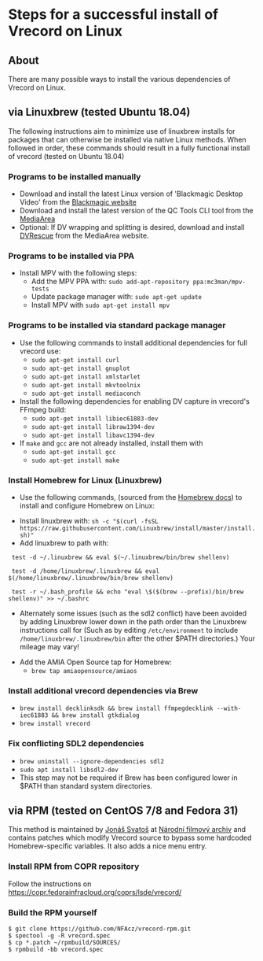 # Steps for a successful install of Vrecord on Linux

## About
There are many possible ways to install the various dependencies of Vrecord on Linux. 

## via Linuxbrew (tested Ubuntu 18.04)
The following instructions aim to minimize use of linuxbrew installs for packages that can otherwise be installed via native Linux methods. When followed in order, these commands should result in a fully functional install of vrecord (tested on Ubuntu 18.04)

### Programs to be installed manually

* Download and install the latest Linux version of 'Blackmagic Desktop Video' from the [Blackmagic website](https://www.blackmagicdesign.com/support/)
* Download and install the latest version of the QC Tools CLI tool from the [MediaArea](https://mediaarea.net/QCTools/Download/Ubuntu)
* Optional: If DV wrapping and splitting is desired, download and install [DVRescue](https://mediaarea.net/DVRescue) from the MediaArea website.

### Programs to be installed via PPA

* Install MPV with the following steps:
  - Add the MPV PPA with: `sudo add-apt-repository ppa:mc3man/mpv-tests`
  - Update package manager with: `sudo apt-get update`
  - Install MPV with `sudo apt-get install mpv`

### Programs to be installed via standard package manager

* Use the following commands to install additional dependencies for full vrecord use:
  - `sudo apt-get install curl`
  - `sudo apt-get install gnuplot`
  - `sudo apt-get install xmlstarlet`
  - `sudo apt-get install mkvtoolnix`
  - `sudo apt-get install mediaconch`
* Install the following dependencies for enabling DV capture in vrecord's FFmpeg build:
  - `sudo apt-get install libiec61883-dev`
  - `sudo apt-get install libraw1394-dev`
  - `sudo apt-get install libavc1394-dev`
* If `make` and `gcc` are not already installed, install them with
  - `sudo apt-get install gcc`
  - `sudo apt-get install make`
  
### Install Homebrew for Linux (Linuxbrew)
* Use the following commands, (sourced from the [Homebrew docs](https://docs.brew.sh/Homebrew-on-Linux)) to install and configure Homebrew on Linux:
 - Install linuxbrew with: `sh -c "$(curl -fsSL https://raw.githubusercontent.com/Linuxbrew/install/master/install.sh)"`
 - Add linuxbrew to path with: 
~~~
 test -d ~/.linuxbrew && eval $(~/.linuxbrew/bin/brew shellenv)

 test -d /home/linuxbrew/.linuxbrew && eval $(/home/linuxbrew/.linuxbrew/bin/brew shellenv)

 test -r ~/.bash_profile && echo "eval \$($(brew --prefix)/bin/brew shellenv)" >> ~/.bashrc
 ~~~

  - Alternately some issues (such as the sdl2 conflict) have been avoided by adding Linuxbrew lower down in the path order than the Linuxbrew instructions call for (Such as by editing `/etc/environment` to include `/home/linuxbrew/.linuxbrew/bin` after the other $PATH directories.) Your mileage may vary!
 * Add the AMIA Open Source tap for Homebrew:
   - `brew tap amiaopensource/amiaos`

### Install additional vrecord dependencies via Brew
* `brew install decklinksdk && brew install ffmpegdecklink --with-iec61883 && brew install gtkdialog`
* `brew install vrecord`

### Fix conflicting SDL2 dependencies
* `brew uninstall --ignore-dependencies sdl2`
* `sudo apt install libsdl2-dev`
* This step may not be required if Brew has been configured lower in $PATH than standard system directories.

## via RPM (tested on CentOS 7/8 and Fedora 31)
This method is maintained by [Jonáš Svatoš](mailto:jonas.svatos@nfa.cz) at [Národní filmový archiv](https://github.com/NFAcz)
and contains patches which modify Vrecord source to bypass some hardcoded Homebrew-specific variables. It also adds a nice menu entry.

### Install RPM from COPR repository
Follow the instructions on https://copr.fedorainfracloud.org/coprs/lsde/vrecord/

### Build the RPM yourself
```
$ git clone https://github.com/NFAcz/vrecord-rpm.git
$ spectool -g -R vrecord.spec
$ cp *.patch ~/rpmbuild/SOURCES/
$ rpmbuild -bb vrecord.spec
```

